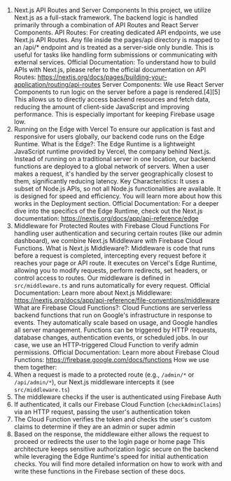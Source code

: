 1. Next.js API Routes and Server Components
In this project, we utilize Next.js as a full-stack framework. The backend logic is handled primarily through a combination of API Routes and React Server Components.
API Routes: For creating dedicated API endpoints, we use Next.js API Routes. Any file inside the pages/api directory is mapped to an /api/* endpoint and is treated as a server-side only bundle. This is useful for tasks like handling form submissions or communicating with external services.
Official Documentation: To understand how to build APIs with Next.js, please refer to the official documentation on API Routes: https://nextjs.org/docs/pages/building-your-application/routing/api-routes
Server Components: We use React Server Components to run logic on the server before a page is rendered.[4][5] This allows us to directly access backend resources and fetch data, reducing the amount of client-side JavaScript and improving performance. This is especially important for keeping Firebase usage low.
2. Running on the Edge with Vercel
To ensure our application is fast and responsive for users globally, our backend code runs on the Edge Runtime.
What is the Edge?: The Edge Runtime is a lightweight JavaScript runtime provided by Vercel, the company behind Next.js. Instead of running on a traditional server in one location, our backend functions are deployed to a global network of servers. When a user makes a request, it's handled by the server geographically closest to them, significantly reducing latency. 
Key Characteristics:
It uses a subset of Node.js APIs, so not all Node.js functionalities are available.
It is designed for speed and efficiency.
You will learn more about how this works in the Deployment section.
Official Documentation: For a deeper dive into the specifics of the Edge Runtime, check out the Next.js documentation: https://nextjs.org/docs/app/api-reference/edge
3. Middleware for Protected Routes with Firebase Cloud Functions
For handling user authentication and securing certain routes (like our admin dashboard), we combine Next.js Middleware with Firebase Cloud Functions.
What is Next.js Middleware?: Middleware is code that runs before a request is completed, intercepting every request before it reaches your page or API route. It executes on Vercel's Edge Runtime, allowing you to modify requests, perform redirects, set headers, or control access to routes. Our middleware is defined in `src/middleware.ts` and runs automatically for every request.
Official Documentation: Learn more about Next.js Middleware: https://nextjs.org/docs/app/api-reference/file-conventions/middleware
What are Firebase Cloud Functions?: Cloud Functions are serverless backend functions that run on Google's infrastructure in response to events. They automatically scale based on usage, and Google handles all server management. Functions can be triggered by HTTP requests, database changes, authentication events, or scheduled jobs. In our case, we use an HTTP-triggered Cloud Function to verify admin permissions.
Official Documentation: Learn more about Firebase Cloud Functions: https://firebase.google.com/docs/functions
How we use them together:
1. When a request is made to a protected route (e.g., `/admin/*` or `/api/admin/*`), our Next.js middleware intercepts it (see `src/middleware.ts`)
2. The middleware checks if the user is authenticated using Firebase Auth
3. If authenticated, it calls our Firebase Cloud Function (`checkAdminClaims`) via an HTTP request, passing the user's authentication token
4. The Cloud Function verifies the token and checks the user's custom claims to determine if they are an admin or super admin
5. Based on the response, the middleware either allows the request to proceed or redirects the user to the login page or home page
This architecture keeps sensitive authorization logic secure on the backend while leveraging the Edge Runtime's speed for initial authentication checks.
You will find more detailed information on how to work with and write these functions in the Firebase section of these docs.
